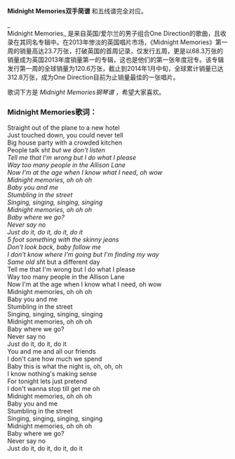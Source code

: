 

**Midnight Memories双手简谱** 和五线谱完全对应。

_  
Midnight Memories_ 是来自英国/爱尔兰的男子组合One
Direction的歌曲，且收录在其同名专辑中。在2013年惨淡的英国唱片市场，《Midnight
Memories》第一周的销量高达23.7万张，打破英国的首周记录，仅发行五周，更是以68.3万张的销量成为英国2013年度销量第一的专辑，这也是他们的第一张年度冠专。该专辑发行第一周的全球销量为120.6万张，截止到2014年1月中旬，全球累计销量已达312.8万张，成为One
Direction目前为止销量最佳的一张唱片。

  
歌词下方是 _Midnight Memories钢琴谱_ ，希望大家喜欢。

### Midnight Memories歌词：

Straight out of the plane to a new hotel  
Just touched down, you could never tell  
Big house party with a crowded kitchen  
People talk sh*t but we don't listen  
Tell me that I'm wrong but I do what I please  
Way too many people in the Allison Lane  
Now I'm at the age when I know what I need, oh wow  
Midnight memories, oh oh oh  
Baby you and me  
Stumbling in the street  
Singing, singing, singing, singing  
Midnight memories, oh oh oh  
Baby where we go?  
Never say no  
Just do it, do it, do it, do it  
5 foot something with the skinny jeans  
Don't look back, baby follow me  
I don't know where I'm going but I'm finding my way  
Same old sh*t but a different day  
Tell me that I'm wrong but I do what I please  
Way too many people in the Allison Lane  
Now I'm at the age when I know what I need, oh wow  
Midnight memories, oh oh oh  
Baby you and me  
Stumbling in the street  
Singing, singing, singing, singing  
Midnight memories, oh oh oh  
Baby where we go?  
Never say no  
Just do it, do it, do it  
You and me and all our friends  
I don't care how much we spend  
Baby this is what the night is, oh, oh, oh  
I know nothing's making sense  
For tonight lets just pretend  
I don't wanna stop till get me oh  
Midnight memories, oh oh oh  
Baby you and me  
Stumbling in the street  
Singing, singing, singing, singing  
Midnight memories, oh oh oh  
Baby where we go?  
Never say no  
Just do it, do it, do it, do it

